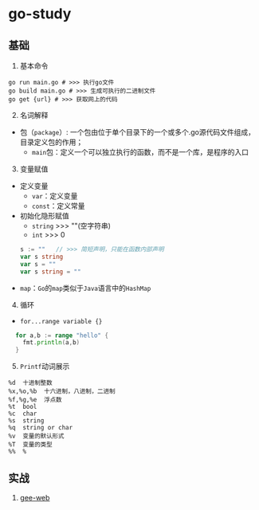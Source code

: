 # go-study

## 基础

1. 基本命令
```shell
go run main.go # >>> 执行go文件
go build main.go # >>> 生成可执行的二进制文件
go get {url} # >>> 获取网上的代码

```
2. 名词解释

- 包（`package`）:  一个包由位于单个目录下的一个或多个.go源代码文件组成，目录定义包的作用；
  - `main`包：定义一个可以独立执行的函数，而不是一个库，是程序的入口

3. 变量赋值

- 定义变量
  - `var`：定义变量
  - `const`：定义常量
- 初始化隐形赋值
  - `string` >>> ""(空字符串)
  - `int` >>> 0
  ```go
  s := ""   // >>> 简短声明，只能在函数内部声明
  var s string
  var s = ""
  var s string = ""
  ```
- `map`：`Go`的`map`类似于`Java`语言中的`HashMap`

4. 循环
 - `for...range variable {}`

```go
  for a,b := range "hello" {
    fmt.println(a,b)
  }
```

5. `Printf`动词展示

```
%d  十进制整数
%x,%o,%b  十六进制，八进制，二进制
%f,%g,%e  浮点数
%t  bool
%c  char
%s  string
%q  string or char
%v  变量的默认形式
%T  变量的类型
%%  %  
```

## 实战

1. [gee-web](./gee-web)